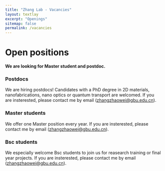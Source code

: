 ```yaml
---
title: "Zhang Lab - Vacancies"
layout: textlay
excerpt: "Openings"
sitemap: false
permalink: /vacancies
---
```


# Open positions

**We are looking for Master student and postdoc.**

### Postdocs
We are hiring postdocs! Candidates with a PhD degree in 2D materials, nanofabrications, nano optics or quantum transport are welcomed. If you are insterested, please contact me by email (zhangzhaowei@gbu.edu.cn). 

### Master students
We offer one Master position every year. If you are insterested, please contact me by email (zhangzhaowei@gbu.edu.cn). 

### Bsc students
We especially welcome Bsc students to join us for reasearch training or final year projects. If you are insterested, please contact me by email (zhangzhaowei@gbu.edu.cn). 

